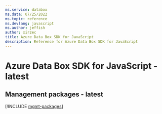 ```yaml
---
ms.service: databox
ms.data: 07/25/2022
ms.topic: reference
ms.devlang: javascript
ms.author: jeffish
author: xirzec
title: Azure Data Box SDK for JavaScript
description: Reference for Azure Data Box SDK for JavaScript
---
```

# Azure Data Box SDK for JavaScript - latest

## Management packages - latest
[!INCLUDE [mgmt-packages](data-box-mgmt-index.md)]